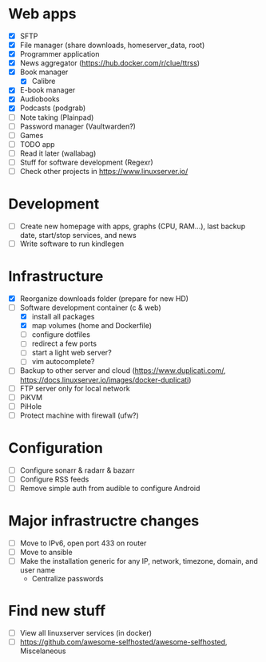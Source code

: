 # Web apps

- [X] SFTP
- [X] File manager (share downloads, homeserver\_data, root)
- [X] Programmer application
- [X] News aggregator (https://hub.docker.com/r/clue/ttrss)
- [X] Book manager
  - [X] Calibre
- [X] E-book manager
- [X] Audiobooks
- [X] Podcasts (podgrab)
- [ ] Note taking (Plainpad)
- [ ] Password manager (Vaultwarden?)
- [ ] Games
- [ ] TODO app
- [ ] Read it later (wallabag)
- [ ] Stuff for software development (Regexr)
- [ ] Check other projects in https://www.linuxserver.io/

# Development

- [ ] Create new homepage with apps, graphs (CPU, RAM...), last backup date, start/stop services, and news
- [ ] Write software to run kindlegen

# Infrastructure

- [X] Reorganize downloads folder (prepare for new HD)
- [ ] Software development container (c & web)
  - [X] install all packages
  - [X] map volumes (home and Dockerfile)
  - [ ] configure dotfiles
  - [ ] redirect a few ports
  - [ ] start a light web server?
  - [ ] vim autocomplete?
- [ ] Backup to other server and cloud (https://www.duplicati.com/, https://docs.linuxserver.io/images/docker-duplicati)
- [ ] FTP server only for local network
- [ ] PiKVM
- [ ] PiHole
- [ ] Protect machine with firewall (ufw?)

# Configuration

- [ ] Configure sonarr & radarr & bazarr
- [ ] Configure RSS feeds
- [ ] Remove simple auth from audible to configure Android

# Major infrastructre changes

- [ ] Move to IPv6, open port 433 on router
- [ ] Move to ansible
- [ ] Make the installation generic for any IP, network, timezone, domain, and user name
  - Centralize passwords

# Find new stuff

- [ ] View all linuxserver services (in docker)
- [ ] https://github.com/awesome-selfhosted/awesome-selfhosted, Miscelaneous

